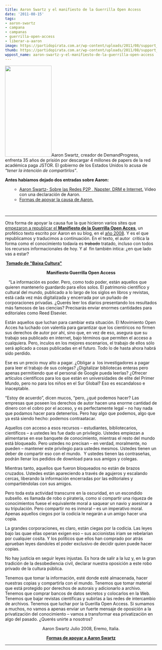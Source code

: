 ```yaml
---
title: Aaron Swartz y el manifiesto de la Guerrilla Open Access
date: '2011-08-15'
tags:
- aaron-swartz
- campana
- campanas
- guerrilla-open-access
- liberar-a-aaron
image: https://partidopirata.com.ar/wp-content/uploads/2011/08/support_aaron.png
thumb: https://partidopirata.com.ar/wp-content/uploads/2011/08/support_aaron.png
wppost_name: aaron-swartz-y-el-manifiesto-de-la-guerrilla-open-access
---
```


<a href="https://partidopirata.com.ar/wp-content/uploads/2011/08/support_aaron.png"><img class="aligncenter size-medium wp-image-1608" title="support_aaron" src="https://partidopirata.com.ar/wp-content/uploads/2011/08/support_aaron-154x300.png" alt="" width="154" height="300" /></a>Aaron Swartz, creador de DemandProgress, enfrenta 35 años de prisión por descargar 4 millones de papers de la red académica paga JSTOR. El gobierno de los Estados Unidos lo acusa de <em>“tener la intención de compartirlos”</em>.

<strong>Antes habíamos dejado dos entradas sobre Aaron:</strong>
<ul>
<ul>
	<li><a href="https://partidopirata.com.ar/1498/aaron-swartz-sobre-las-redes-p2p-napster-e-internet">Aaron Swartz- Sobre las Redes P2P , Napster, DRM e Internet.</a> Video con una declaración de Aaron.</li>
	<li><a href="https://partidopirata.com.ar/1463/aaron-swartz-acusado-de-descargar-demasiados-papers">Formas de apoyar la causa de Aaron.</a></li>
</ul>
</ul>
&nbsp;

<hr />

Otra forma de apoyar la causa fue la que hicieron varios sites que <a href="http://blog.p2pfoundation.net/the-guerilla-open-access-manifesto/2011/08/07">empezaron a republicar el <strong>Manifiesto de la Guerrilla Open Acces</strong></a>, un profético texto escrito por Aaron en su blog, en el <a href="http://www.aaronsw.com/weblog/fullarchive">año 2008</a>. Y es el que republicamos y traducimos a continuación. En el texto, el autor  critica la forma como el conocimiento todavía es <del>trabado</del> tratado, incluso con todos los recursos informacionales de hoy. Y al  fin también intica: ¿en que lado vas a estar?
<p style="text-align: left;"><strong> <a href="http://baixacultura.org/2011/08/12/aaron-swartz-e-o-manifesto-da-guerrilla-open-access/" target="_blank">Tomado de "Baixa Cultura"</a></strong></p>
<p style="text-align: center;"><strong>Manifiesto Guerrilla Open Access</strong></p>
   “La información es poder. Pero, como todo poder, están aquellos que quieren mantenerlo guardardo para ellos solos. El patrimonio científico y cultural del mundo, publicado a lo largo de los siglos en libros y revistas, está cada vez más digitalizada y encerrada por un puñado de corporaciones privadas. ¿Querés leer los diarios presentando los resultados más famosos de las ciencias? Precisarás enviar enormes cantidades para editoriales como Reed Elsevier.

Están aquellos que luchan para cambiar esta situación. El Movimiento Open Acces ha luchado con valentía para garantizar que los cientíricos no firmen sus derechos de autor por ahí, sino que, en vez de eso, asegura que su trabajo sea publicado en internet, bajo términos que permiten el acceso a cualquiera. Pero, inculos en los mejores escenarios, el trabajo de ellos sólo será aplicado a cosas publicadas en el futuro. Todo lo de hasta ahora habrá sido perdido.

Ese es un precio muy alto a pagar. ¿Obligar a  los investigadores a pagar para leer el trabajo de sus colegas? ¿Digitalizar bibliotecas enteras pero apenas permitiendo que el personal de Google pueda leerlas? ¿Ofrecer artículos científicos para los que están en universidades de elite del Primer Mundo, pero no para los niños en el Sur Global? Eso es escandaloso e inaceptable.

“Estoy de acuerdo”, dicen mucos, “pero, ¿qué podemos hacer? Las empresas que poseen los derechos de autor hacen una enorme cantidad de dinero con el cobro por el acceso, y es perfectamente legal – no hay nada que podamos hacer para detenerlos. Pero hay algo que podemos, algo que ya está siendo hecho: podemos contraatacar.

Aquellos con acceso a esos recursos – estudiantes, bibliotecarios, científicos – a ustedes les fue dado un privilegio. Ustedes empiezan a alimentarse en ese banquete de conocimiento, mientras el resto del mundo está bloqueado. Pero ustedes no precisan – en verdad, moralmente, no pueden – mantener este privilegio para ustedes mesmos. Ustedes tienen un deber de compartir eso con el mundo.  Y ustedes tienen las contraseñas, podrán llenar los pedidos de download para sus amigos y colegas.

Mientras tanto, aquellos que fueron bloqueados no están de brazos cruzados. Ustedes están apareciendo a través de agujeros y escalando cercas, liberando la información encerradas por las editoriales y compartiéndolas con sus amigos.

Pero toda esta actividad transcurre en la oscuridad, en un escondido subsello. es llamada de robo o pirateria, como si compartir una riqueza de conocimientos fuese el equivalente moral a saquear un navio y asesinar a su tripulación. Pero compartir no es inmoral – es un imperativo moral. Apenas aquellos ciegos por la codicia le negarán a un amigo hacer una copia.

La grandes corporaciones, es claro, están ciegas por la codicia. Las leyes bajo las quae ellas operan exigen eso – sus accionistas iriam se rebelarían por cualquier cosita. Y los políticos que ellos han comprado por atrás aprueban leyes dandoles el poder exclusivo de decidir quien puede hacer copias.

No hay justicia en seguir leyes injustas. Es hora de salir a la luz y, en la gran tradición de la desobediencia civil, declarar nuestra oposición a este robo privado de la cultura pública.

Tenemos que tomar la información, esté donde esté almacenada, hacer nuestras copias y compartirla con el mundo. Tenemos que tomar material que está protegido por derechos de autorais y adicionarlo a archivo. Tenemos que comprar bancos de datos secretos y colocarlos en la Web. Tenemos que bajar revistas científicas y subirlas a las redes de intercambio de archivos. Tenemos que luchar por la Guerilla Open Access.
Si sumamos a muchos, no vamos a apenas enviar un fuerte mensaje de oposición a la privatización del conocimiento – vamos a transformar esa privatización en algo del pasado. ¿Querés unirte a nosotros?
<p style="text-align: center;">Aaron Swartz
Julio 2008, Eremo, Italia.</p>
<p style="text-align: center;"><strong><a href="https://partidopirata.com.ar/1463/aaron-swartz-acusado-de-descargar-demasiados-papers">Formas de apoyar a Aaron Swartz</a></strong></p>


<hr />
